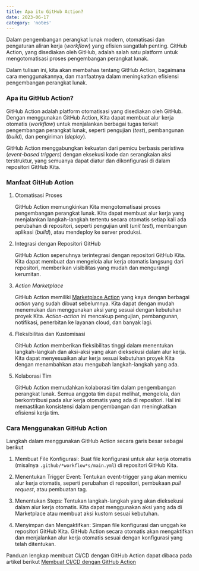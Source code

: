 ```yaml
---
title: Apa itu GitHub Action?
date: 2023-06-17
category: 'notes'
---
```


Dalam pengembangan perangkat lunak modern, otomatisasi dan pengaturan aliran kerja (*workflow*) yang efisien sangatlah penting. GitHub Action, yang disediakan oleh GitHub, adalah salah satu platform untuk mengotomatisasi proses pengembangan perangkat lunak. 

Dalam tulisan ini, kita akan membahas tentang GitHub Action, bagaimana cara menggunakannya, dan manfaatnya dalam meningkatkan efisiensi pengembangan perangkat lunak.

### Apa itu GitHub Action?

GitHub Action adalah platform otomatisasi yang disediakan oleh GitHub. Dengan menggunakan GitHub Action, Kita dapat membuat alur kerja otomatis (*workflow*) untuk menjalankan berbagai tugas terkait pengembangan perangkat lunak, seperti pengujian (*test*), pembangunan (*build*), dan pengiriman (*deploy*). 

GitHub Action menggabungkan kekuatan dari pemicu berbasis peristiwa (*event-based triggers*) dengan eksekusi kode dan serangkaian aksi terstruktur, yang semuanya dapat diatur dan dikonfigurasi di dalam repositori GitHub Kita.

### Manfaat GitHub Action

1. Otomatisasi Proses 
    
    GitHub Action memungkinkan Kita mengotomatisasi proses pengembangan perangkat lunak. Kita dapat membuat alur kerja yang menjalankan langkah-langkah tertentu secara otomatis setiap kali ada perubahan di repositori, seperti pengujian unit (*unit test*), membangun aplikasi (*build*), atau mendeploy ke server produksi.

2. Integrasi dengan Repositori GitHub

    GitHub Action sepenuhnya terintegrasi dengan repositori GitHub Kita. Kita dapat membuat dan mengelola alur kerja otomatis langsung dari repositori, memberikan visibilitas yang mudah dan mengurangi kerumitan.

3. *Action Marketplace* 

    GitHub Action memiliki [Marketplace Action](https://github.com/marketplace?type=actions) yang kaya dengan berbagai *action* yang sudah dibuat sebelumnya. Kita dapat dengan mudah menemukan dan menggunakan aksi yang sesuai dengan kebutuhan proyek Kita. *Action-action* ini mencakup pengujian, pembangunan, notifikasi, penerbitan ke layanan cloud, dan banyak lagi.

4. Fleksibilitas dan Kustomisasi

    GitHub Action memberikan fleksibilitas tinggi dalam menentukan langkah-langkah dan aksi-aksi yang akan dieksekusi dalam alur kerja. Kita dapat menyesuaikan alur kerja sesuai kebutuhan proyek Kita dengan menambahkan atau mengubah langkah-langkah yang ada.

5. Kolaborasi Tim

    GitHub Action memudahkan kolaborasi tim dalam pengembangan perangkat lunak. Semua anggota tim dapat melihat, mengelola, dan berkontribusi pada alur kerja otomatis yang ada di repositori. Hal ini memastikan konsistensi dalam pengembangan dan meningkatkan efisiensi kerja tim.

### Cara Menggunakan GitHub Action

Langkah dalam menggunakan GitHub Action secara garis besar sebagai berikut

1. Membuat File Konfigurasi: Buat file konfigurasi untuk alur kerja otomatis (misalnya `.github/*workflow*s/main.yml`) di repositori GitHub Kita.
2. Menentukan Trigger Event: Tentukan event-trigger yang akan memicu alur kerja otomatis, seperti perubahan di repositori, pembukaan *pull request*, atau pembuatan tag.
3. Menentukan Steps: Tentukan langkah-langkah yang akan dieksekusi dalam alur kerja otomatis. Kita dapat menggunakan aksi yang ada di Marketplace atau membuat aksi kustom sesuai kebutuhan.

4. Menyimpan dan Mengaktifkan: Simpan file konfigurasi dan unggah ke repositori GitHub Kita. GitHub Action secara otomatis akan mengaktifkan dan menjalankan alur kerja otomatis sesuai dengan konfigurasi yang telah ditentukan.

Panduan lengkap membuat CI/CD dengan GitHub Action dapat dibaca pada artikel berikut [Membuat CI/CD dengan GitHub Action](/2023/06/membuat-ci-cd-dengan-github-action/)